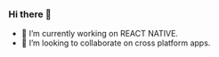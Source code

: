 ### Hi there 👋

<!--
**kartik2653/kartik2653** is a ✨ _special_ ✨ repository because its `README.md` (this file) appears on your GitHub profile.

Here are some ideas to get you started:-->

- 🌱 I’m currently working on REACT NATIVE.
- 👯 I’m looking to collaborate on cross platform apps.
<!--- 🤔 I’m looking fr help with ...
- 💬 Ask me about ...
- 📫 How to reach me: ...
- 😄 Pronouns: ...
- ⚡ Fun fact: ...-->

